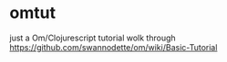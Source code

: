 omtut
=====

just a Om/Clojurescript tutorial wolk through
https://github.com/swannodette/om/wiki/Basic-Tutorial
